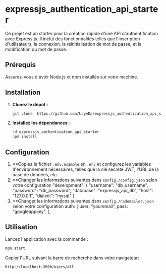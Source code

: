 # expressjs_authentication_api_starter

Ce projet est un starter pour la création rapide d'une API d'authentification avec Express.js. Il inclut des fonctionnalités telles que l'inscription d'utilisateurs, la connexion, la réinitialisation de mot de passe, et la modification du mot de passe.

## Prérequis

Assurez-vous d'avoir Node.js et npm installés sur votre machine.

## Installation

1. **Clonez le dépôt :**

    ```bash
    git clone  https://github.com/LayeDa/expressjs_authentication_api_starter.git
    ```

2. **Installez les dépendances :**

    ```bash
    cd expressjs_authentication_api_starter
    npm install
    ```

## Configuration

1. **Copiez le fichier `.env.example` en `.env` et configurez les variables d'environnement nécessaires, telles que la clé secrète JWT, l'URL de la base de données, etc.
2. **Changer les informations suivantes dans `config./config.json` selon votre configuration 
   "development": {
    "username": "db_username",
    "password": "db_password",
    "database": "expressjs_api_db",
    "host": "127.0.0.1",
    "dialect": "mysql"
   }
4. **Changer les informations suivantes dans `config./nodemailer.json` selon votre configuration 
    auth: {
      user: "youremail",
      pass: "googleappkey",
    },
    
## Utilisation

Lancez l'application avec la commande :

```bash
npm start
```
Copier l'URL suivant la barre de recherche dans votre navigateur:
```bash
http://localhost:3000/users/all
